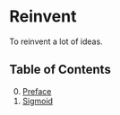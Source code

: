 # Reinvent

To reinvent a lot of ideas.

## Table of Contents
0. [Preface](preface.md)
1. [Sigmoid](sigmoid.md)

